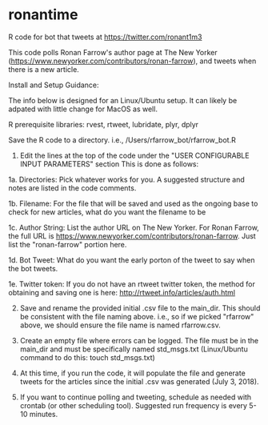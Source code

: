 # ronantime
R code for bot that tweets at https://twitter.com/ronant1m3

This code polls Ronan Farrow's author page at The New Yorker (https://www.newyorker.com/contributors/ronan-farrow), and tweets when there is a new article.

Install and Setup Guidance:

The info below is designed for an Linux/Ubuntu setup. It can likely be adpated with little change for MacOS as well.

R prerequisite libraries: rvest, rtweet, lubridate, plyr, dplyr

Save the R code to a directory. i.e., /Users/rfarrow_bot/rfarrow_bot.R

1. Edit the lines at the top of the code under the "USER CONFIGURABLE INPUT PARAMETERS" section This is done as follows:

1a. Directories: Pick whatever works for you. A suggested structure and notes are listed in the code comments.

1b. Filename: For the file that will be saved and used as the ongoing base to check for new articles, what do you want the filename to be

1c. Author String: List the author URL on The New Yorker. For Ronan Farrow, the full URL is https://www.newyorker.com/contributors/ronan-farrow. Just list the "ronan-farrow" portion here.

1d. Bot Tweet: What do you want the early porton of the tweet to say when the bot tweets.

1e. Twitter token: If you do not have an rtweet twitter token, the method for obtaining and saving one is here: http://rtweet.info/articles/auth.html

2. Save and rename the provided initial .csv file to the main_dir. This should be consistent with the file naming above. i.e., so if we picked "rfarrow" above, we should ensure the file name is named rfarrow.csv.

3. Create an empty file where errors can be logged. The file must be in the main_dir and must be specifically named std_msgs.txt (Linux/Ubuntu command to do this: touch std_msgs.txt)

4. At this time, if you run the code, it will populate the file and generate tweets for the articles since the initial .csv was generated (July 3, 2018).

5. If you want to continue polling and tweeting, schedule as needed with crontab (or other scheduling tool). Suggested run frequency is every 5-10 minutes.
